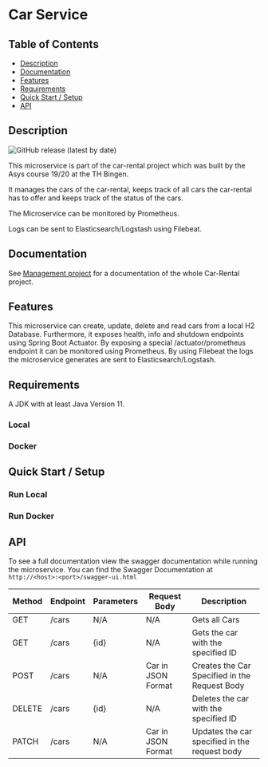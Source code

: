 # Car Service
## Table of Contents

- [Description](#description)
- [Documentation](#documentation)
- [Features](#features)
- [Requirements](#requirements)
- [Quick Start / Setup](#quick-start--setup)
- [API](#api)

## Description
![GitHub release (latest by date)](https://img.shields.io/github/v/release/asys1920/gateway)

This microservice is part of the car-rental project which was built
by the Asys course 19/20 at the TH Bingen.

It manages the cars of the car-rental, keeps track of all cars
the car-rental has to offer and keeps track of the status of
the cars.

The Microservice can be monitored by Prometheus.

Logs can be sent to Elasticsearch/Logstash using Filebeat.

## Documentation
See [Management project](https://github.com/asys1920/management) for a documentation of the whole Car-Rental project.
## Features
This microservice can create, update, delete and read cars from a local H2 Database. Furthermore, it exposes health,
info and shutdown endpoints using Spring Boot Actuator. By exposing a special /actuator/prometheus endpoint it can
be monitored using Prometheus. By using Filebeat the logs the microservice generates are sent to Elasticsearch/Logstash.

## Requirements
A JDK with at least Java Version 11.

### Local
### Docker
## Quick Start / Setup
### Run Local
### Run Docker

## API
To see a full documentation view the swagger documentation while running the microservice. You can
find the Swagger Documentation at `http://<host>:<port>/swagger-ui.html` 

Method | Endpoint | Parameters | Request Body | Description
--- | --- | ---  | --- | ---
GET | /cars | N/A | N/A | Gets all Cars
GET | /cars | {id} | N/A | Gets the car with the specified ID
POST | /cars | N/A | Car in JSON Format | Creates the Car Specified in the Request Body
DELETE | /cars | {id} | N/A | Deletes the car with the specified ID
PATCH | /cars | N/A | Car in JSON Format | Updates the car  specified in the request body
